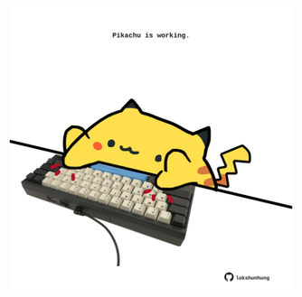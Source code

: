 <!-- built at 14/07/2021, 03:01:44 UTC -->
<p align="center">
  <img width="500" height="500" src="./ReadmeImage.svg">
</p>
